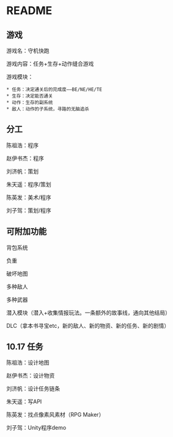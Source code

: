 # README

## 游戏

游戏名：守机快跑

游戏内容：任务+生存+动作缝合游戏

游戏模块：

    * 任务：决定通关后的完成度——BE/NE/HE/TE
    * 生存：决定能否通关
    * 动作：生存的副系统
    * 敌人：动作的子系统，寻路的无脑追杀

## 分工

陈祖浩：程序

赵伊书杰：程序

刘济帆：策划

朱天遥：程序/策划

陈英发：美术/程序

刘子驾：策划/程序

## 可附加功能

背包系统

负重

破坏地图

多种敌人

多种武器

潜入模块（潜入+收集情报玩法。一条额外的故事线，通向其他结局）

DLC（拿本书寻宝etc，新的敌人、新的物资、新的任务、新的剧情）

## 10.17 任务

陈祖浩：设计地图

赵伊书杰：设计物资

刘济帆：设计任务链条

朱天遥：写API

陈英发：找点像素风素材（RPG Maker）

刘子驾：Unity程序demo





